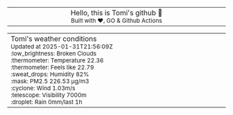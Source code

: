 
<div align="center">
<table>
<tbody>
<td align="center">
<img width="2000" height="0"><br>
Hello, this is Tomi's github 👋<br>
<sup>Built with ❤️, GO & Github Actions</sup><br>
<img width="2000" height="0">
</td>
</tbody>
</table>
</div>
<table>
<tbody>
<td align="left">
<img width="2000" height="0"><br>
Tomi's weather conditions<br>
<sup>Updated at 2025-01-31T21:56:09Z</sup><br>
<sup>:low_brightness: Broken Clouds</sup><br>
<sup>:thermometer: Temperature 22.36 </sup><br>
<sup>:thermometer: Feels like 22.79</sup><br>
<sup>:sweat_drops: Humidity 82%</sup><br>
<sup>:mask: PM2.5 226.53 μg/m3</sup><br>
<sup>:cyclone: Wind 1.03m/s </sup><br>
<sup>:telescope: Visibility 7000m </sup><br>
<sup>:droplet: Rain 0mm/last 1h </sup><br>
<img width="2000" height="0">
</td>
<td align="left">
<img width="2000" height="0"><br>
<br>
<img width="2000" height="0">
</td>
</tbody>
</table>
</div>
    